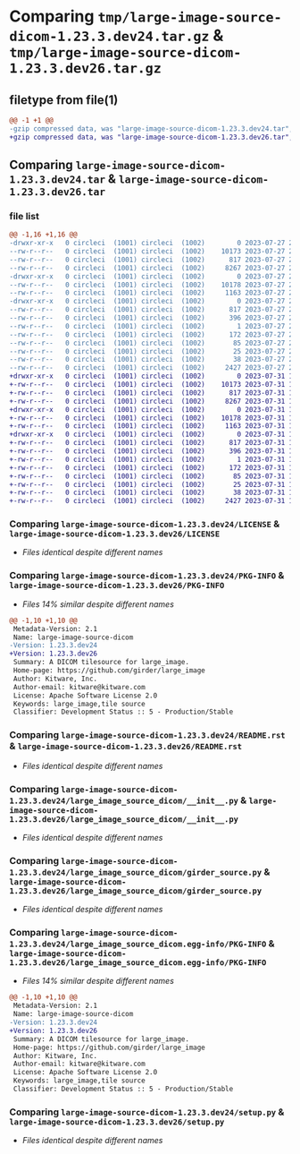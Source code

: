 # Comparing `tmp/large-image-source-dicom-1.23.3.dev24.tar.gz` & `tmp/large-image-source-dicom-1.23.3.dev26.tar.gz`

## filetype from file(1)

```diff
@@ -1 +1 @@
-gzip compressed data, was "large-image-source-dicom-1.23.3.dev24.tar", last modified: Thu Jul 27 21:15:36 2023, max compression
+gzip compressed data, was "large-image-source-dicom-1.23.3.dev26.tar", last modified: Mon Jul 31 15:02:50 2023, max compression
```

## Comparing `large-image-source-dicom-1.23.3.dev24.tar` & `large-image-source-dicom-1.23.3.dev26.tar`

### file list

```diff
@@ -1,16 +1,16 @@
-drwxr-xr-x   0 circleci  (1001) circleci  (1002)        0 2023-07-27 21:15:36.674800 large-image-source-dicom-1.23.3.dev24/
--rw-r--r--   0 circleci  (1001) circleci  (1002)    10173 2023-07-27 21:15:36.000000 large-image-source-dicom-1.23.3.dev24/LICENSE
--rw-r--r--   0 circleci  (1001) circleci  (1002)      817 2023-07-27 21:15:36.674800 large-image-source-dicom-1.23.3.dev24/PKG-INFO
--rw-r--r--   0 circleci  (1001) circleci  (1002)     8267 2023-07-27 21:15:36.000000 large-image-source-dicom-1.23.3.dev24/README.rst
-drwxr-xr-x   0 circleci  (1001) circleci  (1002)        0 2023-07-27 21:15:36.674800 large-image-source-dicom-1.23.3.dev24/large_image_source_dicom/
--rw-r--r--   0 circleci  (1001) circleci  (1002)    10178 2023-07-27 21:14:50.000000 large-image-source-dicom-1.23.3.dev24/large_image_source_dicom/__init__.py
--rw-r--r--   0 circleci  (1001) circleci  (1002)     1163 2023-07-27 21:14:50.000000 large-image-source-dicom-1.23.3.dev24/large_image_source_dicom/girder_source.py
-drwxr-xr-x   0 circleci  (1001) circleci  (1002)        0 2023-07-27 21:15:36.674800 large-image-source-dicom-1.23.3.dev24/large_image_source_dicom.egg-info/
--rw-r--r--   0 circleci  (1001) circleci  (1002)      817 2023-07-27 21:15:36.000000 large-image-source-dicom-1.23.3.dev24/large_image_source_dicom.egg-info/PKG-INFO
--rw-r--r--   0 circleci  (1001) circleci  (1002)      396 2023-07-27 21:15:36.000000 large-image-source-dicom-1.23.3.dev24/large_image_source_dicom.egg-info/SOURCES.txt
--rw-r--r--   0 circleci  (1001) circleci  (1002)        1 2023-07-27 21:15:36.000000 large-image-source-dicom-1.23.3.dev24/large_image_source_dicom.egg-info/dependency_links.txt
--rw-r--r--   0 circleci  (1001) circleci  (1002)      172 2023-07-27 21:15:36.000000 large-image-source-dicom-1.23.3.dev24/large_image_source_dicom.egg-info/entry_points.txt
--rw-r--r--   0 circleci  (1001) circleci  (1002)       85 2023-07-27 21:15:36.000000 large-image-source-dicom-1.23.3.dev24/large_image_source_dicom.egg-info/requires.txt
--rw-r--r--   0 circleci  (1001) circleci  (1002)       25 2023-07-27 21:15:36.000000 large-image-source-dicom-1.23.3.dev24/large_image_source_dicom.egg-info/top_level.txt
--rw-r--r--   0 circleci  (1001) circleci  (1002)       38 2023-07-27 21:15:36.674800 large-image-source-dicom-1.23.3.dev24/setup.cfg
--rw-r--r--   0 circleci  (1001) circleci  (1002)     2427 2023-07-27 21:14:50.000000 large-image-source-dicom-1.23.3.dev24/setup.py
+drwxr-xr-x   0 circleci  (1001) circleci  (1002)        0 2023-07-31 15:02:50.812417 large-image-source-dicom-1.23.3.dev26/
+-rw-r--r--   0 circleci  (1001) circleci  (1002)    10173 2023-07-31 15:02:50.000000 large-image-source-dicom-1.23.3.dev26/LICENSE
+-rw-r--r--   0 circleci  (1001) circleci  (1002)      817 2023-07-31 15:02:50.812417 large-image-source-dicom-1.23.3.dev26/PKG-INFO
+-rw-r--r--   0 circleci  (1001) circleci  (1002)     8267 2023-07-31 15:02:50.000000 large-image-source-dicom-1.23.3.dev26/README.rst
+drwxr-xr-x   0 circleci  (1001) circleci  (1002)        0 2023-07-31 15:02:50.808417 large-image-source-dicom-1.23.3.dev26/large_image_source_dicom/
+-rw-r--r--   0 circleci  (1001) circleci  (1002)    10178 2023-07-31 15:02:05.000000 large-image-source-dicom-1.23.3.dev26/large_image_source_dicom/__init__.py
+-rw-r--r--   0 circleci  (1001) circleci  (1002)     1163 2023-07-31 15:02:05.000000 large-image-source-dicom-1.23.3.dev26/large_image_source_dicom/girder_source.py
+drwxr-xr-x   0 circleci  (1001) circleci  (1002)        0 2023-07-31 15:02:50.812417 large-image-source-dicom-1.23.3.dev26/large_image_source_dicom.egg-info/
+-rw-r--r--   0 circleci  (1001) circleci  (1002)      817 2023-07-31 15:02:50.000000 large-image-source-dicom-1.23.3.dev26/large_image_source_dicom.egg-info/PKG-INFO
+-rw-r--r--   0 circleci  (1001) circleci  (1002)      396 2023-07-31 15:02:50.000000 large-image-source-dicom-1.23.3.dev26/large_image_source_dicom.egg-info/SOURCES.txt
+-rw-r--r--   0 circleci  (1001) circleci  (1002)        1 2023-07-31 15:02:50.000000 large-image-source-dicom-1.23.3.dev26/large_image_source_dicom.egg-info/dependency_links.txt
+-rw-r--r--   0 circleci  (1001) circleci  (1002)      172 2023-07-31 15:02:50.000000 large-image-source-dicom-1.23.3.dev26/large_image_source_dicom.egg-info/entry_points.txt
+-rw-r--r--   0 circleci  (1001) circleci  (1002)       85 2023-07-31 15:02:50.000000 large-image-source-dicom-1.23.3.dev26/large_image_source_dicom.egg-info/requires.txt
+-rw-r--r--   0 circleci  (1001) circleci  (1002)       25 2023-07-31 15:02:50.000000 large-image-source-dicom-1.23.3.dev26/large_image_source_dicom.egg-info/top_level.txt
+-rw-r--r--   0 circleci  (1001) circleci  (1002)       38 2023-07-31 15:02:50.812417 large-image-source-dicom-1.23.3.dev26/setup.cfg
+-rw-r--r--   0 circleci  (1001) circleci  (1002)     2427 2023-07-31 15:02:05.000000 large-image-source-dicom-1.23.3.dev26/setup.py
```

### Comparing `large-image-source-dicom-1.23.3.dev24/LICENSE` & `large-image-source-dicom-1.23.3.dev26/LICENSE`

 * *Files identical despite different names*

### Comparing `large-image-source-dicom-1.23.3.dev24/PKG-INFO` & `large-image-source-dicom-1.23.3.dev26/PKG-INFO`

 * *Files 14% similar despite different names*

```diff
@@ -1,10 +1,10 @@
 Metadata-Version: 2.1
 Name: large-image-source-dicom
-Version: 1.23.3.dev24
+Version: 1.23.3.dev26
 Summary: A DICOM tilesource for large_image.
 Home-page: https://github.com/girder/large_image
 Author: Kitware, Inc.
 Author-email: kitware@kitware.com
 License: Apache Software License 2.0
 Keywords: large_image,tile source
 Classifier: Development Status :: 5 - Production/Stable
```

### Comparing `large-image-source-dicom-1.23.3.dev24/README.rst` & `large-image-source-dicom-1.23.3.dev26/README.rst`

 * *Files identical despite different names*

### Comparing `large-image-source-dicom-1.23.3.dev24/large_image_source_dicom/__init__.py` & `large-image-source-dicom-1.23.3.dev26/large_image_source_dicom/__init__.py`

 * *Files identical despite different names*

### Comparing `large-image-source-dicom-1.23.3.dev24/large_image_source_dicom/girder_source.py` & `large-image-source-dicom-1.23.3.dev26/large_image_source_dicom/girder_source.py`

 * *Files identical despite different names*

### Comparing `large-image-source-dicom-1.23.3.dev24/large_image_source_dicom.egg-info/PKG-INFO` & `large-image-source-dicom-1.23.3.dev26/large_image_source_dicom.egg-info/PKG-INFO`

 * *Files 14% similar despite different names*

```diff
@@ -1,10 +1,10 @@
 Metadata-Version: 2.1
 Name: large-image-source-dicom
-Version: 1.23.3.dev24
+Version: 1.23.3.dev26
 Summary: A DICOM tilesource for large_image.
 Home-page: https://github.com/girder/large_image
 Author: Kitware, Inc.
 Author-email: kitware@kitware.com
 License: Apache Software License 2.0
 Keywords: large_image,tile source
 Classifier: Development Status :: 5 - Production/Stable
```

### Comparing `large-image-source-dicom-1.23.3.dev24/setup.py` & `large-image-source-dicom-1.23.3.dev26/setup.py`

 * *Files identical despite different names*

